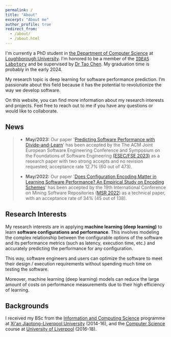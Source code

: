 ```yaml
---
permalink: /
title: "About"
excerpt: "About me"
author_profile: true
redirect_from: 
  - /about/
  - /about.html
---
```


I'm currently a PhD student in [the Department of Computer Science](https://www.lboro.ac.uk/departments/compsci/) 
at [Loughborough University](https://www.lboro.ac.uk/). I'm honored to be a member of the [<kbd>IDEAS Labotory</kbd>](https://ideas-labo.github.io/)
and be supervised by [Dr Tao Chen](https://scholar.google.co.uk/citations?user=K4teyvoAAAAJ&hl=en). My graduation time is probably in the early 2024.

My research topic is deep learning for software performance prediction. 
I’m passionate about this field because it has the potential to revolutionize the way we develop software. 

On this website, you can find more information about my research interests and projects. 
Feel free to reach out to me if you have any questions or would like to collaborate.

## News
>* **May/2023:** Our paper '[Predicting Software Performance with Divide-and-Learn](https://arxiv.org/abs/2203.15988)' has been accepted by the The ACM Joint European Software Engineering Conference and Symposium on the Foundations of Software Engineering [(ESEC/FSE 2023)](https://2023.esec-fse.org/) as a research paper with two strong accepts and no revision requested; acceptance rate 12.7% (60 out of 473). 
>
>
>* **May/2022:** Our paper '[Does Configuration Encoding Matter in Learning Software Performance? An Empirical Study on Encoding Schemes](https://arxiv.org/abs/2203.15988)' 
has been accepted by the 19th International Conference on Mining Software Repositories ([MSR 2022](https://conf.researchr.org/details/msr-2022/msr-2022-technical-papers/1/Does-Configuration-Encoding-Matter-in-Learning-Software-Performance-An-Empirical-Stu)) 
as a technical paper, with an acceptance rate of 34% (45 out of 138). 

## Research Interests
My research interests are in applying **machine learning (deep learning)** to learn **software configurations and performance**. 
This involves modeling the complex relationship between the configurable options of the software and its performance metrics (such as latency, execution time, etc.) 
and accurately predicting the performance for any configuration. 

This way, software engineers and users can optimize the software to meet their design / execution requirements without spending much time on testing the software. 

Moreover, machine learning (deep learning) models can reduce the large amount of costs on performance measurements due to their high efficiency of learning.

## Backgrounds
I received my BSc from the [Information and Computing Science](https://www.xjtlu.edu.cn/en/study/undergraduate/information-and-computing-science)
programme at [Xi'an Jiaotong-Liverpool University](https://www.xjtlu.edu.cn/) (2014-16), and 
the [Computer Science](https://www.liverpool.ac.uk/courses/2024/computer-science-bsc-hons) 
course at [University of Liverpool](https://www.liverpool.ac.uk/) (2016-18). 
